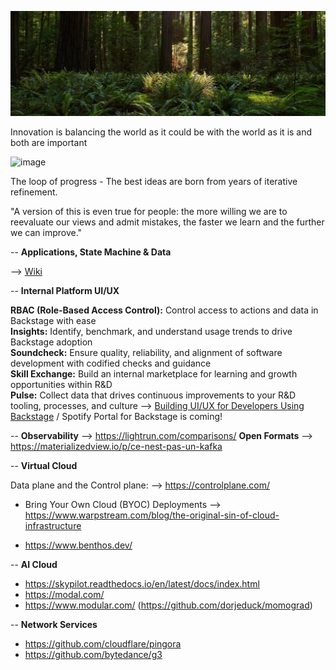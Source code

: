 ![](https://github.com/ankumar/architecture/blob/main/images/product%20development%2C%20change%2C%20and%20improvement.jpeg)

Innovation is balancing the world as it could be with the world as it is and both are important

![image](https://user-images.githubusercontent.com/658791/209478115-2fefbd42-26ce-4552-be01-bdc84a109277.png)

The loop of progress - The best ideas are born from years of iterative refinement.

"A version of this is even true for people: the more willing we are to reevaluate our views and admit mistakes, the faster we learn and the further we can improve."

-- **Applications, State Machine & Data**  

--> [Wiki](https://github.com/ankumar/Open-software-design/wiki)

-- **Internal Platform UI/UX**  

**RBAC (Role-Based Access Control):** Control access to actions and data in Backstage with ease  
**Insights:** Identify, benchmark, and understand usage trends to drive Backstage adoption  
**Soundcheck:** Ensure quality, reliability, and alignment of software development with codified checks and guidance  
**Skill Exchange:** Build an internal marketplace for learning and growth opportunities within R&D  
**Pulse:** Collect data that drives continuous improvements to your R&D tooling, processes, and culture --> [Building UI/UX for Developers Using Backstage](https://backstage.spotify.com/docs/) / Spotify Portal for Backstage is coming!

--
**Observability** --> https://lightrun.com/comparisons/ 
**Open Formats** --> https://materializedview.io/p/ce-nest-pas-un-kafka

-- **Virtual Cloud**  

Data plane and the Control plane:
--> https://controlplane.com/  
- Bring Your Own Cloud (BYOC) Deployments --> https://www.warpstream.com/blog/the-original-sin-of-cloud-infrastructure

- https://www.benthos.dev/

-- **AI Cloud**  

- https://skypilot.readthedocs.io/en/latest/docs/index.html
- https://modal.com/
- https://www.modular.com/ (https://github.com/dorjeduck/momograd)

-- **Network Services**  

- https://github.com/cloudflare/pingora
- https://github.com/bytedance/g3 
